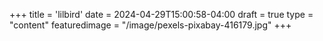 +++
title = 'lilbird'
date = 2024-04-29T15:00:58-04:00
draft = true
type = "content"
featuredimage = "/image/pexels-pixabay-416179.jpg"
+++
